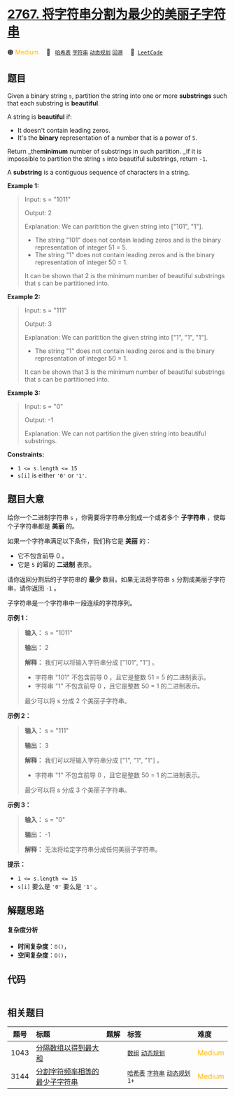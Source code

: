 # [2767. 将字符串分割为最少的美丽子字符串](https://leetcode.com/problems/partition-string-into-minimum-beautiful-substrings)

🟠 <font color=#ffb800>Medium</font>&emsp; 🔖&ensp; [`哈希表`](/leetcode/outline/tag/hash-table.md) [`字符串`](/leetcode/outline/tag/string.md) [`动态规划`](/leetcode/outline/tag/dynamic-programming.md) [`回溯`](/leetcode/outline/tag/backtracking.md)&emsp; 🔗&ensp;[`LeetCode`](https://leetcode.com/problems/partition-string-into-minimum-beautiful-substrings)


## 题目

Given a binary string `s`, partition the string into one or more
**substrings** such that each substring is **beautiful**.

A string is **beautiful** if:

  * It doesn't contain leading zeros.
  * It's the **binary** representation of a number that is a power of `5`.

Return _the**minimum** number of substrings in such partition. _If it is
impossible to partition the string `s` into beautiful substrings, return `-1`.

A **substring** is a contiguous sequence of characters in a string.



**Example 1:**

> Input: s = "1011"
> 
> Output: 2
> 
> Explanation: We can paritition the given string into ["101", "1"].
> - The string "101" does not contain leading zeros and is the binary representation of integer 51 = 5.
> - The string "1" does not contain leading zeros and is the binary representation of integer 50 = 1.
> 
> It can be shown that 2 is the minimum number of beautiful substrings that s can be partitioned into.

**Example 2:**

> Input: s = "111"
> 
> Output: 3
> 
> Explanation: We can paritition the given string into ["1", "1", "1"].
> - The string "1" does not contain leading zeros and is the binary representation of integer 50 = 1.
> 
> It can be shown that 3 is the minimum number of beautiful substrings that s can be partitioned into.

**Example 3:**

> Input: s = "0"
> 
> Output: -1
> 
> Explanation: We can not partition the given string into beautiful substrings.

**Constraints:**

  * `1 <= s.length <= 15`
  * `s[i]` is either `'0'` or `'1'`.


## 题目大意

给你一个二进制字符串 `s` ，你需要将字符串分割成一个或者多个 **子字符串**   ，使每个子字符串都是 **美丽**  的。

如果一个字符串满足以下条件，我们称它是 **美丽**  的：

  * 它不包含前导 0 。
  * 它是 `5` 的幂的 **二进制**  表示。

请你返回分割后的子字符串的 **最少**  数目。如果无法将字符串 `s` 分割成美丽子字符串，请你返回 `-1` 。

子字符串是一个字符串中一段连续的字符序列。



**示例 1：**

> 
> 
> 
> 
> 
> **输入：** s = "1011"
> 
> **输出：** 2
> 
> **解释：** 我们可以将输入字符串分成 ["101", "1"] 。
> - 字符串 "101" 不包含前导 0 ，且它是整数 51 = 5 的二进制表示。
> - 字符串 "1" 不包含前导 0 ，且它是整数 50 = 1 的二进制表示。
> 
> 最少可以将 s 分成 2 个美丽子字符串。
> 
> 

**示例 2：**

> 
> 
> 
> 
> 
> **输入：** s = "111"
> 
> **输出：** 3
> 
> **解释：** 我们可以将输入字符串分成 ["1", "1", "1"] 。
> - 字符串 "1" 不包含前导 0 ，且它是整数 50 = 1 的二进制表示。
> 
> 最少可以将 s 分成 3 个美丽子字符串。
> 
> 

**示例 3：**

> 
> 
> 
> 
> 
> **输入：** s = "0"
> 
> **输出：** -1
> 
> **解释：** 无法将给定字符串分成任何美丽子字符串。
> 
> 



**提示：**

  * `1 <= s.length <= 15`
  * `s[i]` 要么是 `'0'` 要么是 `'1'` 。


## 解题思路

#### 复杂度分析

- **时间复杂度**：`O()`，
- **空间复杂度**：`O()`，

## 代码

```javascript

```

## 相关题目

| 题号 | 标题 | 题解 | 标签 | 难度 |
| :------: | :------ | :------: | :------ | :------ |
| 1043 | [分隔数组以得到最大和](https://leetcode.com/problems/partition-array-for-maximum-sum) |  |  [`数组`](/leetcode/outline/tag/array.md) [`动态规划`](/leetcode/outline/tag/dynamic-programming.md) | <font color=#ffb800>Medium</font> |
| 3144 | [分割字符频率相等的最少子字符串](https://leetcode.com/problems/minimum-substring-partition-of-equal-character-frequency) |  |  [`哈希表`](/leetcode/outline/tag/hash-table.md) [`字符串`](/leetcode/outline/tag/string.md) [`动态规划`](/leetcode/outline/tag/dynamic-programming.md) `1+` | <font color=#ffb800>Medium</font> |

<style>
.blue {
    background-color: #096dd9;
    padding: 0.25rem 0.5rem;
    margin: 0;
    font-size: 0.85em;
    border-radius: 3px;
    color: white;
    font-weight: 500;
}
table th:first-of-type { width: 10%; }
table th:nth-of-type(2) { width: 35%; }
table th:nth-of-type(3) { width: 10%; }
table th:nth-of-type(4) { width: 35%; }
table th:nth-of-type(5) { width: 10%; }
</style>
